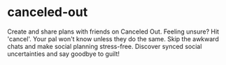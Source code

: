 # canceled-out
Create and share plans with friends on Canceled Out. Feeling unsure? Hit 'cancel'. Your pal won't know unless they do the same. Skip the awkward chats and make social planning stress-free. Discover synced social uncertainties and say goodbye to guilt!
